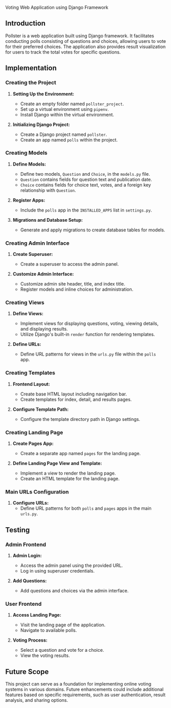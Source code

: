 Voting Web Application using Django Framework

## Introduction

Pollster is a web application built using Django framework. It facilitates conducting polls consisting of questions and choices, allowing users to vote for their preferred choices. The application also provides result visualization for users to track the total votes for specific questions.

## Implementation

### Creating the Project

1. **Setting Up the Environment:**
   - Create an empty folder named `pollster_project`.
   - Set up a virtual environment using `pipenv`.
   - Install Django within the virtual environment.

2. **Initializing Django Project:**
   - Create a Django project named `pollster`.
   - Create an app named `polls` within the project.

### Creating Models

1. **Define Models:**
   - Define two models, `Question` and `Choice`, in the `models.py` file.
   - `Question` contains fields for question text and publication date.
   - `Choice` contains fields for choice text, votes, and a foreign key relationship with `Question`.

2. **Register Apps:**
   - Include the `polls` app in the `INSTALLED_APPS` list in `settings.py`.

3. **Migrations and Database Setup:**
   - Generate and apply migrations to create database tables for models.

### Creating Admin Interface

1. **Create Superuser:**
   - Create a superuser to access the admin panel.

2. **Customize Admin Interface:**
   - Customize admin site header, title, and index title.
   - Register models and inline choices for administration.

### Creating Views

1. **Define Views:**
   - Implement views for displaying questions, voting, viewing details, and displaying results.
   - Utilize Django's built-in `render` function for rendering templates.

2. **Define URLs:**
   - Define URL patterns for views in the `urls.py` file within the `polls` app.

### Creating Templates

1. **Frontend Layout:**
   - Create base HTML layout including navigation bar.
   - Create templates for index, detail, and results pages.

2. **Configure Template Path:**
   - Configure the template directory path in Django settings.

### Creating Landing Page

1. **Create Pages App:**
   - Create a separate app named `pages` for the landing page.

2. **Define Landing Page View and Template:**
   - Implement a view to render the landing page.
   - Create an HTML template for the landing page.

### Main URLs Configuration

1. **Configure URLs:**
   - Define URL patterns for both `polls` and `pages` apps in the main `urls.py`.

## Testing

### Admin Frontend

1. **Admin Login:**
   - Access the admin panel using the provided URL.
   - Log in using superuser credentials.

2. **Add Questions:**
   - Add questions and choices via the admin interface.

### User Frontend

1. **Access Landing Page:**
   - Visit the landing page of the application.
   - Navigate to available polls.

2. **Voting Process:**
   - Select a question and vote for a choice.
   - View the voting results.

## Future Scope

This project can serve as a foundation for implementing online voting systems in various domains. Future enhancements could include additional features based on specific requirements, such as user authentication, result analysis, and sharing options.

